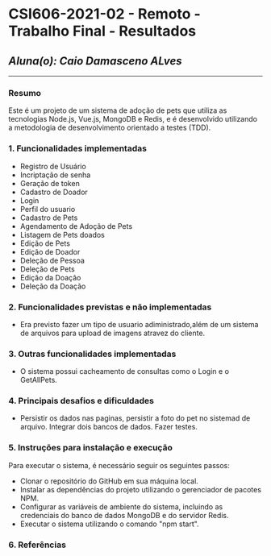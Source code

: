 # **CSI606-2021-02 - Remoto - Trabalho Final - Resultados**

## *Aluna(o): Caio Damasceno ALves*

--------------

### Resumo

  Este é um projeto de um sistema de adoção de pets que utiliza as tecnologias Node.js, Vue.js, MongoDB e Redis, e é desenvolvido utilizando a metodologia de     desenvolvimento orientado a testes (TDD).

### 1. Funcionalidades implementadas
  - Registro de Usuário
  - Incriptação de senha
  - Geração de token
  - Cadastro de Doador
  - Login
  - Perfil do usuario
  - Cadastro de Pets
  - Agendamento de Adoção de Pets
  - Listagem de Pets doados
  - Edição de Pets
  - Edição de Doador
  - Deleção de Pessoa
  - Deleção de Pets
  - Edição da Doação
  - Deleção da Doação
### 2. Funcionalidades previstas e não implementadas
  - Era previsto fazer um tipo de usuario adiministrado,além de um sistema de arquivos para upload de imagens atravez do cliente.
### 3. Outras funcionalidades implementadas
  - O sistema possui cacheamento de consultas como o Login e o GetAllPets.
### 4. Principais desafios e dificuldades
  - Persistir os dados nas paginas, persistir a foto do pet no sistemad de arquivo. Integrar dois bancos de dados. Fazer testes.
### 5. Instruções para instalação e execução
Para executar o sistema, é necessário seguir os seguintes passos:

- Clonar o repositório do GitHub em sua máquina local.
- Instalar as dependências do projeto utilizando o gerenciador de pacotes NPM.
- Configurar as variáveis de ambiente do sistema, incluindo as credenciais do banco de dados MongoDB e do servidor Redis.
- Executar o sistema utilizando o comando "npm start".
### 6. Referências
<!-- Referências podem ser incluídas, caso necessário. Utilize o padrão ABNT. -->

